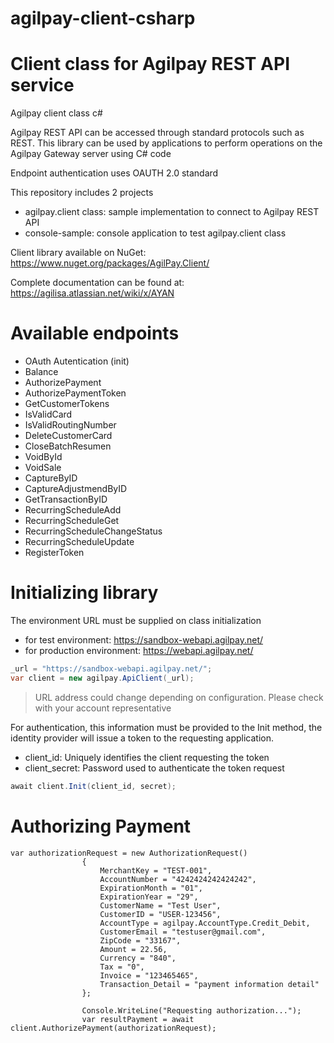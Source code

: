 # agilpay-client-csharp


# Client class for Agilpay REST API service  
Agilpay client class c#

Agilpay REST API can be accessed through standard protocols such as REST. 
This library can be used by applications to perform operations on the Agilpay Gateway server using C# code

Endpoint authentication uses OAUTH 2.0 standard

This repository includes 2 projects
* agilpay.client class: sample implementation to connect to Agilpay REST API
* console-sample: console application to test agilpay.client class
 
Client library available on NuGet: https://www.nuget.org/packages/AgilPay.Client/

Complete documentation can be found at: https://agilisa.atlassian.net/wiki/x/AYAN


# Available endpoints

* OAuth Autentication (init)
* Balance
* AuthorizePayment
* AuthorizePaymentToken
* GetCustomerTokens
* IsValidCard
* IsValidRoutingNumber
* DeleteCustomerCard
* CloseBatchResumen
* VoidById
* VoidSale
* CaptureByID
* CaptureAdjustmendByID
* GetTransactionByID
* RecurringScheduleAdd
* RecurringScheduleGet
* RecurringScheduleChangeStatus
* RecurringScheduleUpdate
* RegisterToken

# Initializing library

The environment URL must be supplied on class initialization
* for test environment: https://sandbox-webapi.agilpay.net/ 
* for production environment: https://webapi.agilpay.net/ 

``` csharp
_url = "https://sandbox-webapi.agilpay.net/";
var client = new agilpay.ApiClient(_url);
```
> URL address could change depending on configuration. Please check with your account representative

For authentication, this information must be provided to the Init method, the identity provider will issue a token to the requesting application.
* client_id: Uniquely identifies the client requesting the token
* client_secret: Password used to authenticate the token request

``` csharp
await client.Init(client_id, secret);
```

# Authorizing Payment
```
var authorizationRequest = new AuthorizationRequest()
                {
                    MerchantKey = "TEST-001",
                    AccountNumber = "4242424242424242",
                    ExpirationMonth = "01",
                    ExpirationYear = "29",
                    CustomerName = "Test User",
                    CustomerID = "USER-123456",
                    AccountType = agilpay.AccountType.Credit_Debit,
                    CustomerEmail = "testuser@gmail.com",
                    ZipCode = "33167",
                    Amount = 22.56,
                    Currency = "840",
                    Tax = "0",
                    Invoice = "123465465",
                    Transaction_Detail = "payment information detail"
                };

                Console.WriteLine("Requesting authorization...");
                var resultPayment = await client.AuthorizePayment(authorizationRequest);
```
